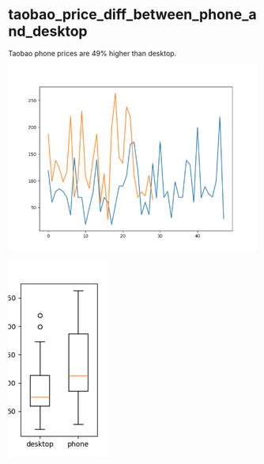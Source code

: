 # taobao_price_diff_between_phone_and_desktop

Taobao phone prices are 49% higher than desktop.

![](./line_plot.png)

![](./box_plot.png)
